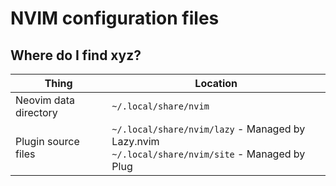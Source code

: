 # NVIM configuration files
## Where do I find xyz?
| Thing  | Location |
| ---    | ---      |
| Neovim data directory | `~/.local/share/nvim` |
| Plugin source files | `~/.local/share/nvim/lazy` - Managed by Lazy.nvim<br>`~/.local/share/nvim/site` - Managed by Plug
